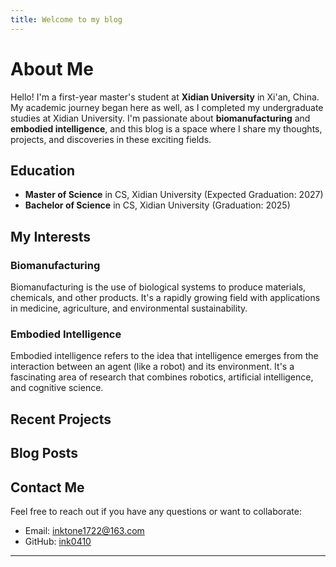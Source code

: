 ```yaml
---
title: Welcome to my blog
---
```


# About Me

Hello! I'm a first-year master's student at **Xidian University** in Xi'an, China. My academic journey began here as well, as I completed my undergraduate studies at Xidian University. I'm passionate about **biomanufacturing** and **embodied intelligence**, and this blog is a space where I share my thoughts, projects, and discoveries in these exciting fields.

## Education

- **Master of Science** in CS, Xidian University (Expected Graduation: 2027)
- **Bachelor of Science** in CS, Xidian University (Graduation: 2025)

## My Interests

### Biomanufacturing

Biomanufacturing is the use of biological systems to produce materials, chemicals, and other products. It's a rapidly growing field with applications in medicine, agriculture, and environmental sustainability.

### Embodied Intelligence

Embodied intelligence refers to the idea that intelligence emerges from the interaction between an agent (like a robot) and its environment. It's a fascinating area of research that combines robotics, artificial intelligence, and cognitive science.

## Recent Projects

## Blog Posts


## Contact Me

Feel free to reach out if you have any questions or want to collaborate:

- Email: [inktone1722@163.com](mailto:inktone1722@163.com)
- GitHub: [ink0410](https://github.com/ink0410)

---
